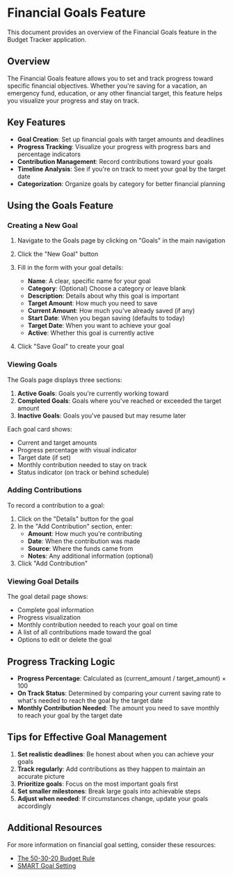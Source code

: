 # Financial Goals Feature

This document provides an overview of the Financial Goals feature in the Budget Tracker application.

## Overview

The Financial Goals feature allows you to set and track progress toward specific financial objectives. Whether you're saving for a vacation, an emergency fund, education, or any other financial target, this feature helps you visualize your progress and stay on track.

## Key Features

- **Goal Creation**: Set up financial goals with target amounts and deadlines
- **Progress Tracking**: Visualize your progress with progress bars and percentage indicators
- **Contribution Management**: Record contributions toward your goals
- **Timeline Analysis**: See if you're on track to meet your goal by the target date
- **Categorization**: Organize goals by category for better financial planning

## Using the Goals Feature

### Creating a New Goal

1. Navigate to the Goals page by clicking on "Goals" in the main navigation
2. Click the "New Goal" button
3. Fill in the form with your goal details:
   - **Name**: A clear, specific name for your goal
   - **Category**: (Optional) Choose a category or leave blank
   - **Description**: Details about why this goal is important
   - **Target Amount**: How much you need to save
   - **Current Amount**: How much you've already saved (if any)
   - **Start Date**: When you began saving (defaults to today)
   - **Target Date**: When you want to achieve your goal
   - **Active**: Whether this goal is currently active

4. Click "Save Goal" to create your goal

### Viewing Goals

The Goals page displays three sections:
1. **Active Goals**: Goals you're currently working toward
2. **Completed Goals**: Goals where you've reached or exceeded the target amount
3. **Inactive Goals**: Goals you've paused but may resume later

Each goal card shows:
- Current and target amounts
- Progress percentage with visual indicator
- Target date (if set)
- Monthly contribution needed to stay on track
- Status indicator (on track or behind schedule)

### Adding Contributions

To record a contribution to a goal:
1. Click on the "Details" button for the goal
2. In the "Add Contribution" section, enter:
   - **Amount**: How much you're contributing
   - **Date**: When the contribution was made
   - **Source**: Where the funds came from
   - **Notes**: Any additional information (optional)
3. Click "Add Contribution"

### Viewing Goal Details

The goal detail page shows:
- Complete goal information
- Progress visualization
- Monthly contribution needed to reach your goal on time
- A list of all contributions made toward the goal
- Options to edit or delete the goal

## Progress Tracking Logic

- **Progress Percentage**: Calculated as (current_amount / target_amount) × 100
- **On Track Status**: Determined by comparing your current saving rate to what's needed to reach the goal by the target date
- **Monthly Contribution Needed**: The amount you need to save monthly to reach your goal by the target date

## Tips for Effective Goal Management

1. **Set realistic deadlines**: Be honest about when you can achieve your goals
2. **Track regularly**: Add contributions as they happen to maintain an accurate picture
3. **Prioritize goals**: Focus on the most important goals first
4. **Set smaller milestones**: Break large goals into achievable steps
5. **Adjust when needed**: If circumstances change, update your goals accordingly

## Additional Resources

For more information on financial goal setting, consider these resources:
- [The 50-30-20 Budget Rule](https://www.investopedia.com/terms/1/50-30-20-budget-rule.asp)
- [SMART Goal Setting](https://www.investopedia.com/terms/s/smart-goals.asp)
